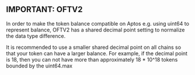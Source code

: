 ## IMPORTANT: OFTV2

In order to make the token balance compatible on Aptos e.g. using uint64 to represent balance, OFTV2 has a shared decimal point setting to normalize the data type difference.

It is recommended to use a smaller shared decimal point on all chains so that your token can have a larger balance. For example, if the decimal point is 18, then you can not have more than approximately 18 \* 10^18 tokens bounded by the uint64.max
